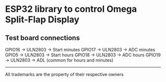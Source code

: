 # ESP32 library to control Omega Split-Flap Display

## Test board connections

GPIO16 -> ULN2803 -> Start minutes
GPIO17 -> ULN2803 -> ADC minutes
GPIO5 -> ULN2803 -> Start hours
GPIO18 -> ULN2803 -> ADC hours
GPIO19 -> ULN2803 -> ADL (common for hours and minutes)

---
All trademarks are the property of their respective owners